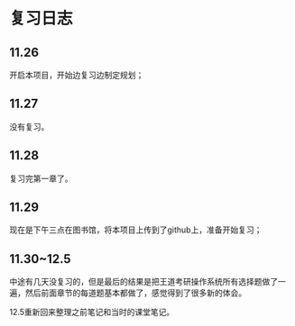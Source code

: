 # 复习日志

## 11.26

开启本项目，开始边复习边制定规划；

## 11.27

没有复习。

## 11.28

复习完第一章了。

## 11.29

现在是下午三点在图书馆，将本项目上传到了github上，准备开始复习；

## 11.30~12.5

中途有几天没复习的，但是最后的结果是把王道考研操作系统所有选择题做了一遍，然后前面章节的每道题基本都做了，感觉得到了很多新的体会。

12.5重新回来整理之前笔记和当时的课堂笔记。